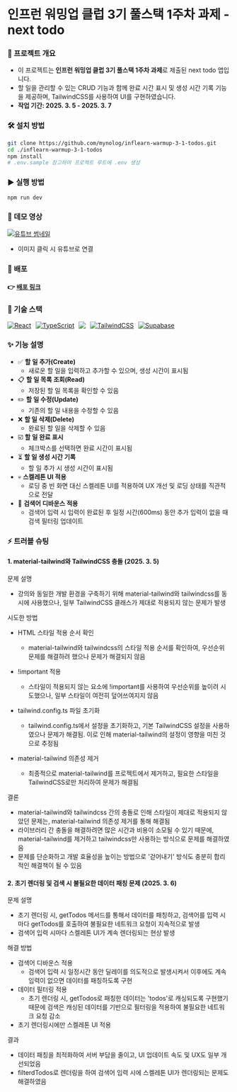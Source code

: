# 인프런 워밍업 클럽 3기 풀스택 1주차 과제 - next todo

### 📌 프로젝트 개요

- 이 프로젝트는 **인프런 워밍업 클럽 3기 풀스택 1주차 과제**로 제출된 next todo 앱입니다.
- 할 일을 관리할 수 있는 CRUD 기능과 함께 완료 시간 표시 및 생성 시간 기록 기능을 제공하며, TailwindCSS를 사용하여 UI를 구현하였습니다.
- **작업 기간: 2025. 3. 5 - 2025. 3. 7**

### 🛠️ 설치 방법

```bash
git clone https://github.com/mynolog/inflearn-warmup-3-1-todos.git
cd ./inflearn-warmup-3-1-todos
npm install
# .env.sample 참고하여 프로젝트 루트에 .env 생성
```

### ▶️ 실행 방법

```bash
npm run dev
```

### 🎥 데모 영상

[![유튜브 썸네일](https://img.youtube.com/vi/dMRzbDt6sh0/0.jpg)](https://www.youtube.com/watch?v=dMRzbDt6sh0)

- 이미지 클릭 시 유튜브로 연결

### 🚀 배포

#### 👉 [배포 링크](https://todos.mynolog.me/)

### 🧳 기술 스택

<p style="display: flex; gap: 10px;">
  <a href="https://nextjs.org/">
    <img src="https://skillicons.dev/icons?i=nextjs" alt="React" />
  </a>
  <a href="https://www.typescriptlang.org/">
    <img src="https://skillicons.dev/icons?i=ts" alt="TypeScript" />
  </a>
  <a href="https://tanstack.com/query/v5/docs/framework/react/overview">
  <img
      src="https://go-skill-icons.vercel.app/api/icons?i=reactquery"
    />
  </a>
  <a href="https://tailwindcss.com/">
    <img src="https://skillicons.dev/icons?i=tailwind" alt="TailwindCSS" />
  </a>
  <a href="https://supabase.com/">
    <img src="https://skillicons.dev/icons?i=supabase" alt="Supabase" />
  </a>
</p>

### ✨ 기능 설명

- ✅ **할 일 추가(Create)**
  - 새로운 할 일을 입력하고 추가할 수 있으며, 생성 시간이 표시됨
- 📋 **할 일 목록 조회(Read)**
  - 저장된 할 일 목록을 확인할 수 있음
- ✏️ **할 일 수정(Update)**
  - 기존의 할 일 내용을 수정할 수 있음
- ❌ **할 일 삭제(Delete)**
  - 완료된 할 일을 삭제할 수 있음
- ☑️ **할 일 완료 표시**
  - 체크박스를 선택하면 완료 시간이 표시됨
- ⏳ **할 일 생성 시간 기록**
  - 할 일 추가 시 생성 시간이 표시됨
- 💀 **스켈레톤 UI 적용**
  - 로딩 중 빈 화면 대신 스켈레톤 UI를 적용하여 UX 개선 및 로딩 상태를 직관적으로 전달
- 🧠 **검색어 디바운스 적용**
  - 검색어 입력 시 입력이 완료된 후 일정 시간(600ms) 동안 추가 입력이 없을 때 검색 필터링 업데이트

### ⚡ 트러블 슈팅

#### 1. material-tailwind와 TailwindCSS 충돌 (2025. 3. 5)

문제 설명

- 강의와 동일한 개발 환경을 구축하기 위해 material-tailwind와 tailwindcss를 동시에 사용했으나, 일부 TailwindCSS 클래스가 제대로 적용되지 않는 문제가 발생

시도한 방법

- HTML 스타일 적용 순서 확인
  - material-tailwind와 tailwindcss의 스타일 적용 순서를 확인하여, 우선순위 문제를 해결하려 했으나 문제가 해결되지 않음
- !important 적용

  - 스타일이 적용되지 않는 요소에 !important를 사용하여 우선순위를 높이려 시도했으나, 일부 스타일이 여전히 덮어쓰여지지 않음

- tailwind.config.ts 파일 초기화

  - tailwind.config.ts에서 설정을 초기화하고, 기본 TailwindCSS 설정을 사용하였으나 문제가 해결됨. 이로 인해 material-tailwind의 설정이 영향을 미친 것으로 추정됨

- material-tailwind 의존성 제거

  - 최종적으로 material-tailwind를 프로젝트에서 제거하고, 필요한 스타일을 TailwindCSS로만 처리하여 문제가 해결됨

결론

- material-tailwind와 tailwindcss 간의 충돌로 인해 스타일이 제대로 적용되지 않았던 문제는, material-tailwind 의존성 제거를 통해 해결됨
- 라이브러리 간 충돌을 해결하려면 많은 시간과 비용이 소모될 수 있기 때문에, material-tailwind를 제거하고 tailwindcss만 사용하는 방식으로 문제를 해결하였음
- 문제를 단순화하고 개발 효율성을 높이는 방법으로 '걷어내기' 방식도 충분히 합리적인 해결책이 될 수 있음

#### 2. 초기 렌더링 및 검색 시 불필요한 데이터 패칭 문제 (2025. 3. 6)

문제 설명

- 초기 렌더링 시, getTodos 메서드를 통해서 데이터를 패칭하고, 검색어를 입력 시마다 getTodos를 호출하여 불필요한 네트워크 요청이 지속적으로 발생
- 검색어 입력 시마다 스켈레톤 UI가 계속 렌더링되는 현상 발생

해결 방법

- 검색어 디바운스 적용
  - 검색어 입력 시 일정시간 동안 딜레이를 의도적으로 발생시켜서 이후에도 계속 입력이 없으면 데이터를 패칭하도록 구현
- 데이터 필터링 적용
  - 초기 렌더링 시, getTodos로 패칭한 데이터는 'todos'로 캐싱되도록 구현했기 때문에 검색은 캐싱된 데이터를 기반으로 필터링을 적용하여 불필요한 네트워크 요청 감소
- 초기 렌더링시에만 스켈레톤 UI 적용

결과

- 데이터 패칭을 최적화하여 서버 부담을 줄이고, UI 업데이트 속도 및 UX도 일부 개선되었음
- filterdTodos로 렌더링을 하여 검색어 입력 시에 스켈레톤 UI가 렌더링되는 문제도 해결하였음
